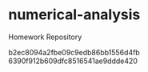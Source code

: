 numerical-analysis
==================

Homework Repository


b2ec8094a2fbe09c9edb86bb1556d4fb
6390f912b609dfc8516541ae9ddde420
